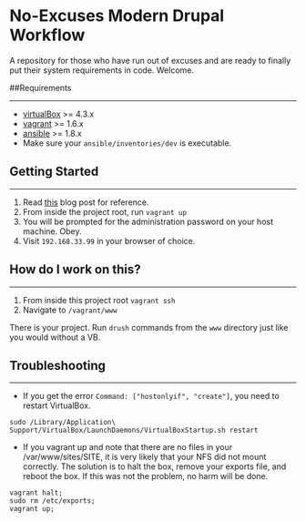 # No-Excuses Modern Drupal Workflow
A repository for those who have run out of excuses and are ready to finally put their system requirements in code. Welcome.

##Requirements

------------
* [virtualBox](https://www.virtualbox.org/wiki/Downloads) >= 4.3.x
* [vagrant](http://downloads.vagrantup.com/) >= 1.6.x
* [ansible](http://docs.ansible.com/ansible/intro_installation.html#installing-the-control-machine) >= 1.8.x
* Make sure your `ansible/inventories/dev` is executable.

## Getting Started

------------------

1. Read [this](http://craychee.io/blog/2015/05/20/no-excuse-config-management-drupal/) blog post for reference.
2. From inside the project root, run `vagrant up`
3. You will be prompted for the administration password on your host machine. Obey.
4. Visit `192.168.33.99` in your browser of choice.

## How do I work on this?

------------------

1. From inside this project root `vagrant ssh`
2. Navigate to `/vagrant/www`

There is your project. Run `drush` commands from the `www` directory just like you would without a VB.

## Troubleshooting

------------------

* If you get the error `Command: ["hostonlyif", "create"]`, you need to restart VirtualBox.

```
sudo /Library/Application\ Support/VirtualBox/LaunchDaemons/VirtualBoxStartup.sh restart
```

* If you vagrant up and note that there are no files in your /var/www/sites/SITE, it is very likely that your NFS did not mount correctly. The solution is to halt the box, remove your exports file, and reboot the box. If this was not the problem, no harm will be done.
```
vagrant halt;
sudo rm /etc/exports;
vagrant up;
```

